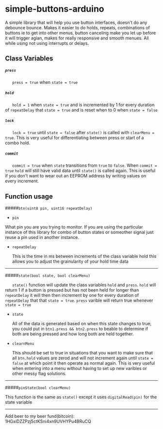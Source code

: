 simple-buttons-arduino
======================

A simple library that will help you use button interfaces, doesn't do any debounce bounce. Makes it easier to do holds, repeats, combinations of buttons ie to get into other menus, button canceling make you let up before it will trigger agian, makes for really responsive and smooth menues. All while using not using interrupts or delays. 

## Class Variables
##### `press`
&nbsp;&nbsp;&nbsp;&nbsp;&nbsp;&nbsp;`press = true` when `state = true`
    
##### `hold`
&nbsp;&nbsp;&nbsp;&nbsp;&nbsp;&nbsp;`hold = 1` when `state = true` and is incremented by 1 for every duration of `repeatDelay` that `state = true` and is reset when to 0 when `state = false`
  
##### `lock`
&nbsp;&nbsp;&nbsp;&nbsp;&nbsp;&nbsp;`lock = true` until `state = false` after `state()` is called with `clearMenu = true`. This is very useful for differentiating between press or start of a combo hold.

##### `commit`
&nbsp;&nbsp;&nbsp;&nbsp;&nbsp;&nbsp;`commit = true` when `state` transitions from `true` to `false`. When `commit = true` `hold` will still have valid data until `state()` is called again. This is useful if you don't want to wear out an EEPROM address by writing values on every increment.

## Function usage
#####`btn(uint8 pin, uint16 repeatDelay) `

*  `pin`
  
  What pin you are you trying to monitor. If you are using the particular instance of this library for combo of button states or someother signal just reuse a pin used in another instance.

* `repeatDelay`
  
  This is the time in ms between increments of the class variable hold this allows you to adjust the grainularity of your hold time data


______________________________________
#####`state(bool state, bool clearMenu)`
  
  &nbsp;&nbsp;&nbsp;&nbsp;&nbsp;&nbsp;`state()` function will update the class variables `hold` and `press`. `hold` will return 1 if a button is pressed but has not been held for longer than `repeatDelay` it will then then increment by one for every duration of `repeatDelay` that that `state = true`. `press` varible will return true whenever `state = true`
* `state`
  
  All of the data is generated based on when this state changes to true, you could put in `btn1.press && btn2.press` to beable to determine if both are being pressed and how long both are held together.

* `clearnMenu`
 
  This should be set to true in situations that you want to make sure that all `btn.hold` values are zerod and will not increment again until `state = false` at which point it then operate as normal again. This is very useful when entering into a menu without having to set up new varibles or other messy flag solutions.


__________________
#####`pinState(bool clearMenu)`

  This function is the same as `state()` except it uses `digitalRead(pin)` for the state variable
  

-------------------------------------------------
Add beer to my beer fund(bitcoin): 1HGxiDZZPzj5ctKSni4xn9UVHYPu4BRuCQ

